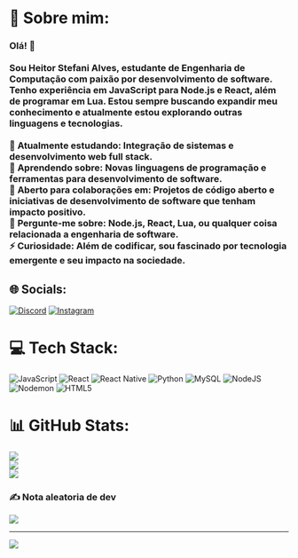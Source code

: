 # 💫 Sobre mim:
### Olá! 👋<br><br>Sou Heitor Stefani Alves, estudante de Engenharia de Computação com paixão por desenvolvimento de software. Tenho experiência em JavaScript para Node.js e React, além de programar em Lua. Estou sempre buscando expandir meu conhecimento e atualmente estou explorando outras linguagens e tecnologias.<br><br>🔭 **Atualmente estudando:** Integração de sistemas e desenvolvimento web full stack.<br>🌱 **Aprendendo sobre:** Novas linguagens de programação e ferramentas para desenvolvimento de software.<br>👯 **Aberto para colaborações em:** Projetos de código aberto e iniciativas de desenvolvimento de software que tenham impacto positivo.<br>💬 **Pergunte-me sobre:** Node.js, React, Lua, ou qualquer coisa relacionada a engenharia de software.<br>⚡ **Curiosidade:** Além de codificar, sou fascinado por tecnologia emergente e seu impacto na sociedade.


## 🌐 Socials:
[![Discord](https://img.shields.io/badge/Discord-%237289DA.svg?logo=discord&logoColor=white)](https://discord.gg/SyntaX) [![Instagram](https://img.shields.io/badge/Instagram-%23E4405F.svg?logo=Instagram&logoColor=white)](https://instagram.com/heitor.stefani) 

# 💻 Tech Stack:
![JavaScript](https://img.shields.io/badge/javascript-%23323330.svg?style=for-the-badge&logo=javascript&logoColor=%23F7DF1E) ![React](https://img.shields.io/badge/react-%2320232a.svg?style=for-the-badge&logo=react&logoColor=%2361DAFB) ![React Native](https://img.shields.io/badge/react_native-%2320232a.svg?style=for-the-badge&logo=react&logoColor=%2361DAFB) ![Python](https://img.shields.io/badge/python-3670A0?style=for-the-badge&logo=python&logoColor=ffdd54) ![MySQL](https://img.shields.io/badge/mysql-4479A1.svg?style=for-the-badge&logo=mysql&logoColor=white) ![NodeJS](https://img.shields.io/badge/node.js-6DA55F?style=for-the-badge&logo=node.js&logoColor=white) ![Nodemon](https://img.shields.io/badge/NODEMON-%23323330.svg?style=for-the-badge&logo=nodemon&logoColor=%BBDEAD) ![HTML5](https://img.shields.io/badge/html5-%23E34F26.svg?style=for-the-badge&logo=html5&logoColor=white)
# 📊 GitHub Stats:
![](https://github-readme-stats.vercel.app/api?username=HeitorStefani&theme=radical&hide_border=false&include_all_commits=true&count_private=true)<br/>
![](https://github-readme-streak-stats.herokuapp.com/?user=HeitorStefani&theme=radical&hide_border=false)<br/>
![](https://github-readme-stats.vercel.app/api/top-langs/?username=HeitorStefani&theme=radical&hide_border=false&include_all_commits=true&count_private=true&layout=compact)

### ✍️ Nota aleatoria de dev
![](https://quotes-github-readme.vercel.app/api?type=horizontal&theme=radical)

---
[![](https://visitcount.itsvg.in/api?id=HeitorStefani&icon=0&color=0)](https://visitcount.itsvg.in)

<!-- Proudly created with GPRM ( https://gprm.itsvg.in ) -->
